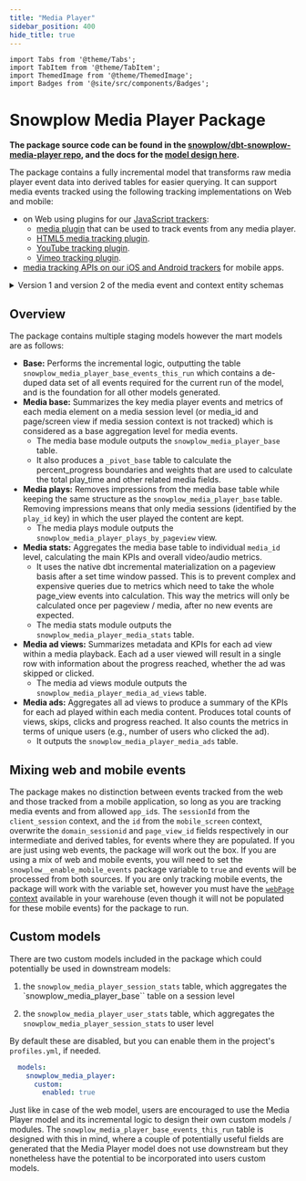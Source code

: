```yaml
---
title: "Media Player"
sidebar_position: 400
hide_title: true
---
```


```mdx-code-block
import Tabs from '@theme/Tabs';
import TabItem from '@theme/TabItem';
import ThemedImage from '@theme/ThemedImage';
import Badges from '@site/src/components/Badges';
```
<Badges badgeType="dbt-package Release" pkg="media-player"></Badges>


# Snowplow Media Player Package

**The package source code can be found in the [snowplow/dbt-snowplow-media-player repo](https://github.com/snowplow/dbt-snowplow-media-player), and the docs for the [model design here](https://snowplow.github.io/dbt-snowplow-media-player/#!/overview/snowplow_media_player).**

The package contains a fully incremental model that transforms raw media player event data into derived tables for easier querying. It can support media events tracked using the following tracking implementations on Web and mobile:

* on Web using plugins for our [JavaScript trackers](/docs/collecting-data/collecting-from-own-applications/javascript-trackers/index.md):
  * [media plugin](/docs/collecting-data/collecting-from-own-applications/javascript-trackers/javascript-tracker/javascript-tracker-v3/plugins/media/index.md) that can be used to track events from any media player.
  * [HTML5 media tracking plugin](/docs/collecting-data/collecting-from-own-applications/javascript-trackers/javascript-tracker/javascript-tracker-v3/plugins/media-tracking/index.md).
  * [YouTube tracking plugin](/docs/collecting-data/collecting-from-own-applications/javascript-trackers/javascript-tracker/javascript-tracker-v3/plugins/youtube-tracking/index.md).
  * [Vimeo tracking plugin](/docs/collecting-data/collecting-from-own-applications/javascript-trackers/javascript-tracker/javascript-tracker-v3/plugins/vimeo-tracking/index.md).
* [media tracking APIs on our iOS and Android trackers](/docs/collecting-data/collecting-from-own-applications/mobile-trackers/tracking-events/media-tracking/index.md) for mobile apps.

<details>
<summary>Version 1 and version 2 of the media event and context entity schemas</summary>

There are two versions of schemas for media events that our trackers may use to track media events. This has an effect on the information provided by the media package. In contrast with v1, the v2 schemas contain information about the media playback that is computed directly on the tracker and is more accurate (e.g., play time, buffering time). They also introduce new schemas for tracking ads during media playback.

1. v1 media schemas (used by the HTML5 and YouTube plugin for JavaScript tracker):
   - [media-player event schema](https://github.com/snowplow/iglu-central/blob/master/schemas/com.snowplowanalytics.snowplow/media_player_event/jsonschema/1-0-0) used for all media events.
   - [media-player context v1 schema](https://github.com/snowplow/iglu-central/blob/master/schemas/com.snowplowanalytics.snowplow/media_player/jsonschema/1-0-0).
   - Depending on the plugin / intention there are player-specific contexts:
      - in case of embedded YouTube tracking: Have the [YouTube specific context schema](https://github.com/snowplow/iglu-central/blob/master/schemas/com.youtube/youtube/jsonschema/1-0-0) enabled.
      - in case of HTML5 audio or video tracking: Have the [HTML5 media element context schema](https://github.com/snowplow/iglu-central/blob/master/schemas/org.whatwg/media_element/jsonschema/1-0-0) enabled.
      - in case of HTML5 video tracking: Have the [HTML5 video element context schema](https://github.com/snowplow/iglu-central/blob/master/schemas/org.whatwg/video_element/jsonschema/1-0-0) enabled.
2. v2 media schemas (used by the media and Vimeo plugins for the JavaScript trackers and the mobile trackers):
   - [per-event media event schemas](https://github.com/snowplow/iglu-central/tree/master/schemas/com.snowplowanalytics.snowplow.media).
   - [media-player context v2 schema](https://github.com/snowplow/iglu-central/blob/master/schemas/com.snowplowanalytics.snowplow/media_player/jsonschema/2-0-0).
   - optional [media-session context schema](https://github.com/snowplow/iglu-central/blob/master/schemas/com.snowplowanalytics.snowplow.media/session/jsonschema/1-0-0).
   - optional [media-ad](https://github.com/snowplow/iglu-central/blob/master/schemas/com.snowplowanalytics.snowplow.media/ad/jsonschema/1-0-0) and [ad break](https://github.com/snowplow/iglu-central/blob/master/schemas/com.snowplowanalytics.snowplow.media/ad_break/jsonschema/1-0-0) context schema.

</details>

## Overview

The package contains multiple staging models however the mart models are as follows:

- **Base:** Performs the incremental logic, outputting the table `snowplow_media_player_base_events_this_run` which contains a de-duped data set of all events required for the current run of the model, and is the foundation for all other models generated.
- **Media base:** Summarizes the key media player events and metrics of each media element on a media session level (or media_id and page/screen view if media session context is not tracked) which is considered as a base aggregation level for media events.
  - The media base module outputs the `snowplow_media_player_base` table.
  - It also produces a `_pivot_base` table to calculate the percent_progress boundaries and weights that are used to calculate the total play_time and other related media fields.
- **Media plays:** Removes impressions from the media base table while keeping the same structure as the `snowplow_media_player_base` table. Removing impressions means that only media sessions (identified by the `play_id` key) in which the user played the content are kept.
  - The media plays module outputs the `snowplow_media_player_plays_by_pageview` view.
- **Media stats:** Aggregates the media base table to individual `media_id` level, calculating the main KPIs and overall video/audio metrics.
  - It uses the native dbt incremental materialization on a pageview basis after a set time window passed. This is to prevent complex and expensive queries due to metrics which need to take the whole page_view events into calculation. This way the metrics will only be calculated once per pageview / media, after no new events are expected.
  - The media stats module outputs the `snowplow_media_player_media_stats` table.
- **Media ad views:** Summarizes metadata and KPIs for each ad view within a media playback. Each ad a user viewed will result in a single row with information about the progress reached, whether the ad was skipped or clicked.
  - The media ad views module outputs the `snowplow_media_player_media_ad_views` table.
- **Media ads:** Aggregates all ad views to produce a summary of the KPIs for each ad played within each media content. Produces total counts of views, skips, clicks and progress reached. It also counts the metrics in terms of unique users (e.g., number of users who clicked the ad).
  - It outputs the `snowplow_media_player_media_ads` table.

## Mixing web and mobile events

The package makes no distinction between events tracked from the web and those tracked from a mobile application, so long as you are tracking media events and from allowed `app_id`s. The `sessionId` from the `client_session` context, and the `id` from the `mobile_screen` context, overwrite the `domain_sessionid` and `page_view_id` fields respectively in our intermediate and derived tables, for events where they are populated. If you are just using web events, the package will work out the box. If you are using a mix of web and mobile events, you will need to set the `snowplow__enable_mobile_events` package variable to `true` and events will be processed from both sources. If you are only tracking mobile events, the package will work with the variable set, however you must have the [`webPage` context](/docs/collecting-data/collecting-from-own-applications/javascript-trackers/javascript-tracker/javascript-tracker-v3/tracker-setup/initialization-options/index.md#adding-predefined-contexts) available in your warehouse (even though it will not be populated for these mobile events) for the package to run.

## Custom models

There are two custom models included in the package which could potentially be used in downstream models:

1. the `snowplow_media_player_session_stats` table, which aggregates the `snowplow_media_player_base`` table on a session level

2. the `snowplow_media_player_user_stats` table, which aggregates the `snowplow_media_player_session_stats` to user level

By default these are disabled, but you can enable them in the project's `profiles.yml`, if needed.

```yml title="dbt_project.yml"
  models:
    snowplow_media_player:
      custom:
        enabled: true
```

Just like in case of the web model, users are encouraged to use the Media Player model and its incremental logic to design their own custom models / modules. The `snowplow_media_player_base_events_this_run` table is designed with this in mind, where a couple of potentially useful fields are generated that the Media Player model does not use downstream but they nonetheless have the potential to be incorporated into users custom models.
